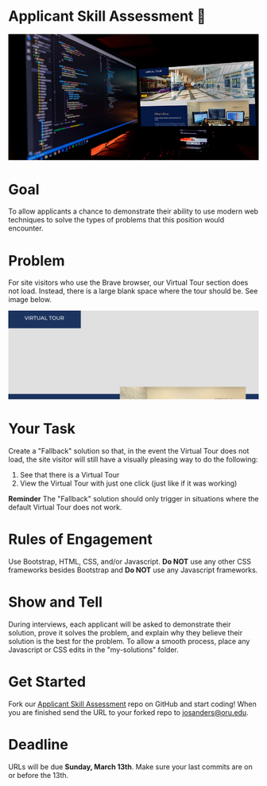 # Applicant Skill Assessment 🎉

<div align="center">
    <img src="imgs/assessment-hero-2.jpg">
</div>

# Goal
 
To allow applicants a chance to demonstrate their ability to use modern web techniques to solve the types of problems that this position would encounter.
 
# Problem
 
For site visitors who use the Brave browser, our Virtual Tour section does not load. Instead, there is a large blank space where the tour should be. See image below.
 
<div align="center">
   <img src="imgs/no-tour.jpg">
</div>
 
# Your Task
 
Create a "Fallback" solution so that, in the event the Virtual Tour does not load, the site visitor will still have a visually pleasing way to do the following:
<ol>
  <li>See that there is a Virtual Tour</li>
  <li>View the Virtual Tour with just one click (just like if it was working)</li>
</ol>
 
**Reminder** The "Fallback" solution should only trigger in situations where the default Virtual Tour does not work.
# Rules of Engagement
 
Use Bootstrap, HTML, CSS, and/or Javascript. **Do NOT** use any other CSS frameworks besides Bootstrap and **Do NOT** use any Javascript frameworks.
 
# Show and Tell
During interviews, each applicant will be asked to demonstrate their solution, prove it solves the problem, and explain why they believe their solution is the best for the problem. To allow a smooth process, place any Javascript or CSS edits in the "my-solutions" folder.

# Get Started
Fork our <a href="https://github.com/orumarketing/applicant-skill-assessment">Applicant Skill Assessment</a> repo on GitHub and start coding! When you are finished send the URL to your forked repo to josanders@oru.edu. 

# Deadline
URLs will be due **Sunday, March 13th**. Make sure your last commits are on or before the 13th.